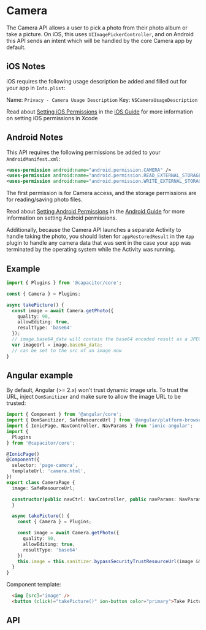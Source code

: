 # Camera

The Camera API allows a user to pick a photo from their photo album or take a picture. On iOS, this uses `UIImagePickerController`, and on Android this
API sends an intent which will be handled by the core Camera app by default.

<plugin-api index="true" name="camera"></plugin-api>

## iOS Notes

iOS requires the following usage description be added and filled out for your app in `Info.plist`:

Name: `Privacy - Camera Usage Description`
Key: 	`NSCameraUsageDescription`

Read about [Setting iOS Permissions](../ios/permissions/) in the [iOS Guide](../ios) for more information on setting iOS permissions in Xcode

## Android Notes

This API requires the following permissions be added to your `AndroidManifest.xml`:

```xml
<uses-permission android:name="android.permission.CAMERA" />
<uses-permission android:name="android.permission.READ_EXTERNAL_STORAGE"/>
<uses-permission android:name="android.permission.WRITE_EXTERNAL_STORAGE" />
```

The first permission is for Camera access, and the storage permissions are for reading/saving photo files.

Read about [Setting Android Permissions]('../android/permissions/) in the [Android Guide](../android) for more information on setting Android permissions.

Additionally, because the Camera API launches a separate Activity to handle taking the photo, you should listen for `appRestoredResult` in the `App` plugin
to handle any camera data that was sent in the case your app was terminated by the operating system while the Activity was running.

## Example

```typescript
import { Plugins } from '@capacitor/core';

const { Camera } = Plugins;

async takePicture() {
  const image = await Camera.getPhoto({
    quality: 90,
    allowEditing: true,
    resultType: 'base64'
  });
  // image.base64_data will contain the base64 encoded result as a JPEG, with the data-uri prefix added
  var imageUrl = image.base64_data;
  // can be set to the src of an image now
}
```

## Angular example

By default, Angular (>= 2.x) won't trust dynamic image urls. To trust the URL, inject `DomSanitizer` and make sure to allow the 
image URL to be trusted:

```typescript
import { Component } from '@angular/core';
import { DomSanitizer, SafeResourceUrl } from '@angular/platform-browser';
import { IonicPage, NavController, NavParams } from 'ionic-angular';
import {
  Plugins
} from '@capacitor/core';

@IonicPage()
@Component({
  selector: 'page-camera',
  templateUrl: 'camera.html',
})
export class CameraPage {
  image: SafeResourceUrl;

  constructor(public navCtrl: NavController, public navParams: NavParams, private zone: NgZone, private sanitizer: DomSanitizer) {
  }

  async takePicture() {
    const { Camera } = Plugins;

    const image = await Camera.getPhoto({
      quality: 90,
      allowEditing: true,
      resultType: 'base64'
    })
    this.image = this.sanitizer.bypassSecurityTrustResourceUrl(image && (image.base64_data));
  }
}
```

Component template:

```html
  <img [src]="image" />
  <button (click)="takePicture()" ion-button color="primary">Take Picture</button>
```

## API

<plugin-api name="camera"></plugin-api>